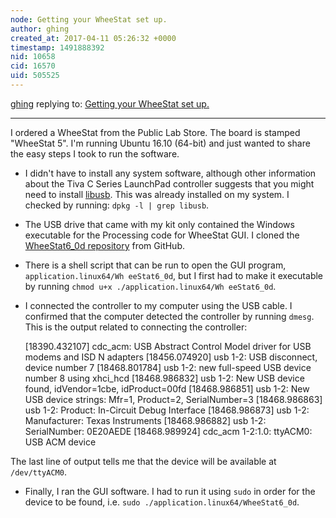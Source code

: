 ```yaml
---
node: Getting your WheeStat set up.
author: ghing
created_at: 2017-04-11 05:26:32 +0000
timestamp: 1491888392
nid: 10658
cid: 16570
uid: 505525
---
```




[ghing](../profile/ghing) replying to: [Getting your WheeStat set up.](../notes/JSummers/07-04-2014/getting-your-wheestat-set-up)

----
I ordered a WheeStat from the Public Lab Store.  The board is stamped "WheeStat 5".  I'm running Ubuntu 16.10 (64-bit) and just wanted to share the easy steps I took to run the software.

* I didn't have to install any system software, although other information about the Tiva C Series LaunchPad controller suggests that you might need to install [libusb](http://packages.ubuntu.com/yakkety/libusb-0.1-4).  This was already installed on my system.  I checked by running: `dpkg -l | grep libusb`.
* The USB drive that came with my kit only contained the Windows executable for the Processing code for WheeStat GUI.  I cloned the [WheeStat6_0d repository](https://github.com/SmokyMountainScientific/WheeStat6_0d) from GitHub.  
* There is a shell script that can be run to open the GUI program, `application.linux64/Wh
eeStat6_0d`, but I first had to make it executable by running `chmod u+x ./application.linux64/Wh
eeStat6_0d`.
* I connected the controller to my computer using the USB cable.  I confirmed that the computer detected the controller by running `dmesg`.  This is the output related to connecting the controller:

    [18390.432107] cdc_acm: USB Abstract Control Model driver for USB modems and ISD
N adapters 
    [18456.074920] usb 1-2: USB disconnect, device number 7 
    [18468.801784] usb 1-2: new full-speed USB device number 8 using xhci_hcd 
    [18468.986832] usb 1-2: New USB device found, idVendor=1cbe, idProduct=00fd 
    [18468.986851] usb 1-2: New USB device strings: Mfr=1, Product=2, SerialNumber=3 
    [18468.986863] usb 1-2: Product: In-Circuit Debug Interface 
    [18468.986873] usb 1-2: Manufacturer: Texas Instruments 
    [18468.986882] usb 1-2: SerialNumber: 0E20AEDE 
    [18468.989924] cdc_acm 1-2:1.0: ttyACM0: USB ACM device 

The last line of output tells me that the device will be available at `/dev/ttyACM0`.

* Finally, I ran the GUI software.  I had to run it using `sudo` in order for the device to be found, i.e. `sudo ./application.linux64/WheeStat6_0d`.